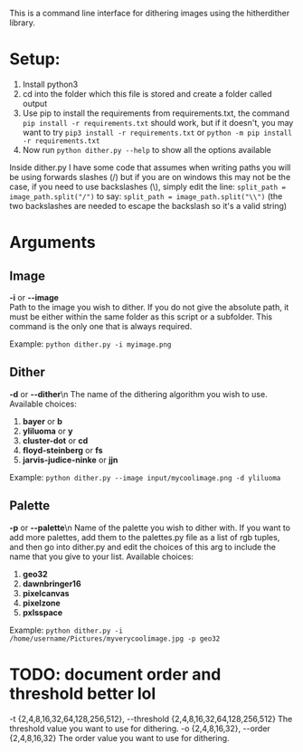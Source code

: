 This is a command line interface for dithering images using the hitherdither library.

# Setup:
1. Install python3
2. cd into the folder which this file is stored and create a folder called output
3. Use pip to install the requirements from requirements.txt, the command `pip install -r requirements.txt` should work, but if it doesn't, you may want to try `pip3 install -r requirements.txt` or `python -m pip install -r requirements.txt`
4. Now run `python dither.py --help` to show all the options available

Inside dither.py I have some code that assumes when writing paths you will be using forwards slashes (/) but if you are on windows this may not be the case, if you need to use backslashes (\\), simply edit the line:
`split_path = image_path.split("/")`
to say:
`split_path = image_path.split("\\")`
(the two backslashes are needed to escape the backslash so it's a valid string)

# Arguments

## Image
**-i** or **--image** </br>
Path to the image you wish to dither. If you do not give the absolute path, it must be either within the same folder as this script or a subfolder. This command is the only one that is always required.

Example:
`python dither.py -i myimage.png`

## Dither
**-d** or **--dither**\n
The name of the dithering algorithm you wish to use.
Available choices:
1. **bayer** or **b**
2. **yliluoma** or **y**
3. **cluster-dot** or **cd**
4. **floyd-steinberg** or **fs**
5. **jarvis-judice-ninke** or **jjn**

Example:
`python dither.py --image input/mycoolimage.png -d yliluoma`

## Palette
**-p** or **--palette**\n
Name of the palette you wish to dither with. If you want to add more palettes, add them to the palettes.py file as a list of rgb tuples, and then go into dither.py and edit the choices of this arg to include the name that you give to your list.
Available choices:
1. **geo32**
2. **dawnbringer16**
3. **pixelcanvas**
4. **pixelzone**
5. **pxlsspace**

Example:
`python dither.py -i /home/username/Pictures/myverycoolimage.jpg -p geo32`

# TODO: document order and threshold better lol
  -t {2,4,8,16,32,64,128,256,512}, --threshold {2,4,8,16,32,64,128,256,512}
                        The threshold value you want to use for dithering.
  -o {2,4,8,16,32}, --order {2,4,8,16,32}
                        The order value you want to use for dithering.

